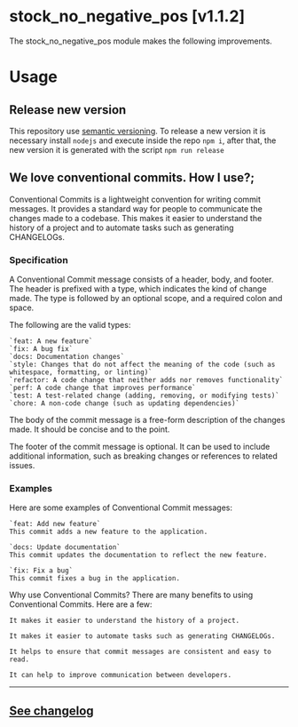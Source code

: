 
# stock_no_negative_pos [v1.1.2]

The stock_no_negative_pos module makes the following improvements. 


# Usage
<!-- TODO: Add descriptive images. -->




## Release new version

This repository use [semantic versioning](https://semver.org). To release a new version it is necessary install `nodejs` and execute inside the repo `npm i`, after that, the new version it is generated with the script `npm run release`

## We love conventional commits. How I use?;

Conventional Commits is a lightweight convention for writing commit messages. It provides a standard way for people to communicate the changes made to a codebase. This makes it easier to understand the history of a project and to automate tasks such as generating CHANGELOGs.

### Specification
A Conventional Commit message consists of a header, body, and footer. The header is prefixed with a type, which indicates the kind of change made. The type is followed by an optional scope, and a required colon and space.

The following are the valid types:

    `feat: A new feature`
    `fix: A bug fix`
    `docs: Documentation changes`
    `style: Changes that do not affect the meaning of the code (such as whitespace, formatting, or linting)`
    `refactor: A code change that neither adds nor removes functionality`
    `perf: A code change that improves performance`
    `test: A test-related change (adding, removing, or modifying tests)`
    `chore: A non-code change (such as updating dependencies)`

The body of the commit message is a free-form description of the changes made. It should be concise and to the point.

The footer of the commit message is optional. It can be used to include additional information, such as breaking changes or references to related issues.

### Examples
Here are some examples of Conventional Commit messages:

    `feat: Add new feature`
    This commit adds a new feature to the application.

    `docs: Update documentation`
    This commit updates the documentation to reflect the new feature.

    `fix: Fix a bug`
    This commit fixes a bug in the application.

Why use Conventional Commits?
There are many benefits to using Conventional Commits. Here are a few:

    It makes it easier to understand the history of a project.

    It makes it easier to automate tasks such as generating CHANGELOGs.

    It helps to ensure that commit messages are consistent and easy to read.

    It can help to improve communication between developers.

---
## [See changelog](/CHANGELOG.md)
    
    
